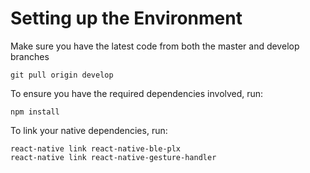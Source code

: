 # Setting up the Environment

Make sure you have the latest code from both the master and develop branches
```
git pull origin develop
```

To ensure you have the required dependencies involved, run:
```
npm install
```

To link your native dependencies, run:
```
react-native link react-native-ble-plx
react-native link react-native-gesture-handler
```